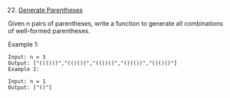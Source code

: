 22. [Generate Parentheses](https://leetcode.com/problems/generate-parentheses/)




Given n pairs of parentheses, write a function to generate all combinations of well-formed parentheses.

 

Example 1:
```
Input: n = 3
Output: ["((()))","(()())","(())()","()(())","()()()"]
Example 2:

Input: n = 1
Output: ["()"]
```